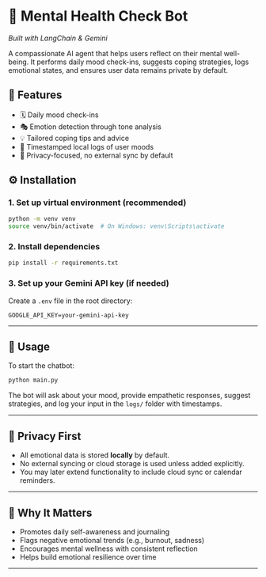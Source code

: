 # 🧠 Mental Health Check Bot  
*Built with LangChain & Gemini*

A compassionate AI agent that helps users reflect on their mental well-being. It performs daily mood check-ins, suggests coping strategies, logs emotional states, and ensures user data remains private by default.

## 🌟 Features
- 🗓️ Daily mood check-ins
- 🎭 Emotion detection through tone analysis
- 💡 Tailored coping tips and advice
- 📒 Timestamped local logs of user moods
- 🔐 Privacy-focused, no external sync by default

## ⚙️ Installation

### 1. Set up virtual environment (recommended)

```bash
python -m venv venv
source venv/bin/activate  # On Windows: venv\Scripts\activate
````

### 2. Install dependencies

```bash
pip install -r requirements.txt
```

### 3. Set up your Gemini API key (if needed)

Create a `.env` file in the root directory:

```
GOOGLE_API_KEY=your-gemini-api-key
```

---

## 🚀 Usage

To start the chatbot:

```bash
python main.py
```

The bot will ask about your mood, provide empathetic responses, suggest strategies, and log your input in the `logs/` folder with timestamps.

---

## 🔐 Privacy First

* All emotional data is stored **locally** by default.
* No external syncing or cloud storage is used unless added explicitly.
* You may later extend functionality to include cloud sync or calendar reminders.

---

## 💬 Why It Matters

* Promotes daily self-awareness and journaling
* Flags negative emotional trends (e.g., burnout, sadness)
* Encourages mental wellness with consistent reflection
* Helps build emotional resilience over time

---

